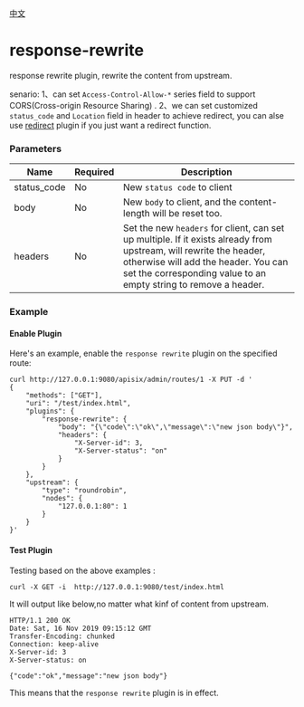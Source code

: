 <!--
#
# Licensed to the Apache Software Foundation (ASF) under one or more
# contributor license agreements.  See the NOTICE file distributed with
# this work for additional information regarding copyright ownership.
# The ASF licenses this file to You under the Apache License, Version 2.0
# (the "License"); you may not use this file except in compliance with
# the License.  You may obtain a copy of the License at
#
#     http://www.apache.org/licenses/LICENSE-2.0
#
# Unless required by applicable law or agreed to in writing, software
# distributed under the License is distributed on an "AS IS" BASIS,
# WITHOUT WARRANTIES OR CONDITIONS OF ANY KIND, either express or implied.
# See the License for the specific language governing permissions and
# limitations under the License.
#
-->

[中文](response-rewrite-cn.md)
# response-rewrite

response rewrite plugin, rewrite the content from upstream.

senario:
1、can set `Access-Control-Allow-*` series field to support CORS(Cross-origin Resource Sharing) .
2、we can set customized `status_code` and `Location` field in header to achieve redirect, you can alse use [redirect](redirect-cn.md) plugin if you just want a redirect function.

### Parameters
|Name    |Required|Description|
|-------         |-----|------|
|status_code   |No| New `status code` to client|
|body          |No| New `body` to client, and the content-length will be reset too.|
|headers             |No| Set the new `headers` for client, can set up multiple. If it exists already from upstream, will rewrite the header, otherwise will add the header. You can set the corresponding value to an empty string to remove a header. |

### Example

#### Enable Plugin
Here's an example, enable the `response rewrite` plugin on the specified route:

```shell
curl http://127.0.0.1:9080/apisix/admin/routes/1 -X PUT -d '
{
    "methods": ["GET"],
    "uri": "/test/index.html",
    "plugins": {
        "response-rewrite": {
            "body": "{\"code\":\"ok\",\"message\":\"new json body\"}",
            "headers": {
                "X-Server-id": 3,
                "X-Server-status": "on"
            }
        }
    },
    "upstream": {
        "type": "roundrobin",
        "nodes": {
            "127.0.0.1:80": 1
        }
    }
}'
```

#### Test Plugin
Testing based on the above examples :
```shell
curl -X GET -i  http://127.0.0.1:9080/test/index.html
```

It will output like below,no matter what kinf of content from upstream.
```
HTTP/1.1 200 OK
Date: Sat, 16 Nov 2019 09:15:12 GMT
Transfer-Encoding: chunked
Connection: keep-alive
X-Server-id: 3
X-Server-status: on

{"code":"ok","message":"new json body"}
```

This means that the `response rewrite` plugin is in effect.
